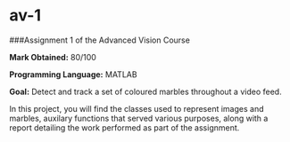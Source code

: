 av-1
====

###Assignment 1 of the Advanced Vision Course

**Mark Obtained:** 80/100

**Programming Language:** MATLAB

**Goal:** Detect and track a set of coloured marbles throughout a video feed. 

In this project, you will find the classes used to represent images and marbles,
auxilary functions that served various purposes, along with a report detailing
the work performed as part of the assignment.
